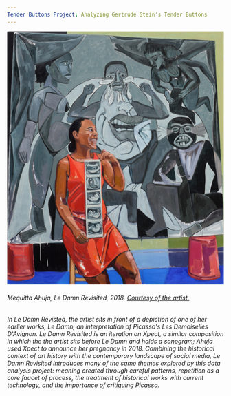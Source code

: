 ```yaml
---
Tender Buttons Project: Analyzing Gertrude Stein's Tender Buttons
---
```


![Mequitta Ahuja, Le Damn Revisited, 2018](https://github.com/a-location-1/tender-buttons/blob/main/images/Mequitta-Ahuja-218.png?raw=true)

###### Mequitta Ahuja, *Le Damn Revisited*, 2018. [Courtesy of the artist.](http://www.mequittaahuja.com/digital-portfolio.html) 

###### In *Le Damn Revisted*, the artist sits in front of a depiction of one of her earlier works, *Le Damn*, an interpretation of Picasso's *Les Demoiselles D'Avignon.* *Le Damn Revisited* is an iteration on *Xpect*, a similar composition in which the the artist sits before *Le Damn* and holds a sonogram; Ahuja used *Xpect* to announce her pregnancy in 2018. Combining the historical context of art history with the contemporary landscape of social media, *Le Damn Revisited* introduces many of the same themes explored by this data analysis project: meaning created through careful patterns, repetition as a core faucet of process, the treatment of historical works with current technology, and the importance of critiquing Picasso. 
